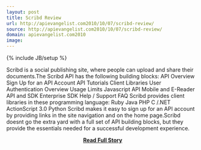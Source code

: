 ```yaml
---
layout: post
title: Scribd Review
url: http://apievangelist.com2010/10/07/scribd-review/
source: http://apievangelist.com2010/10/07/scribd-review/
domain: apievangelist.com2010
image: 
---
```

{% include JB/setup %}<p>Scribd is a social publishing site, where people can upload and share their documents.The Scribd API has the following building blocks: API Overview Sign Up for an API Account API Tutorials Client Libraries User Authentication Overview Usage Limits Javascript API Mobile and E-Reader API and SDK Enterprise SDK Help / Support FAQ Scribd provides client libraries in these programming language: Ruby Java PHP C /.NET ActionScript 3.0 Python Scribd makes it easy to sign up for an API account by providing links in the site navigation and on the home page.Scribd doesnt go the extra yard with a full set of API building blocks, but they provide the essentials needed for a successful development experience.</p>
<center><p><a href="http://apievangelist.com2010/10/07/scribd-review/" style='padding:25px; font-sze:18px; font-weight: bold;'>Read Full Story</a></p></center>
